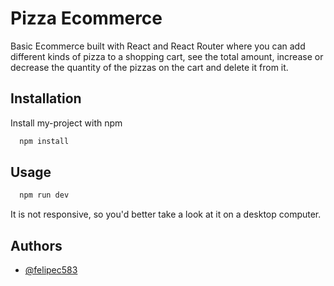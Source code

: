 # Pizza Ecommerce

Basic Ecommerce built with React and React Router where you can add different kinds of pizza to a shopping cart, see the total amount, increase or decrease the quantity of the pizzas on the cart and delete it from it.

## Installation

Install my-project with npm

```bash
  npm install
```

## Usage

```bash
  npm run dev
```

It is not responsive, so you'd better take a look at it on a desktop computer.

## Authors

- [@felipec583](https://github.com/felipec583)

